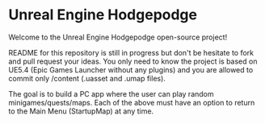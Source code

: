 Unreal Engine Hodgepodge
=============

Welcome to the Unreal Engine Hodgepodge open-source project!

README for this repository is still in progress but don't be hesitate to fork and pull request your ideas.
You only need to know the project is based on UE5.4 (Epic Games Launcher without any plugins) and you are allowed to commit only /content (.uasset and .umap files).

The goal is to build a PC app where the user can play random minigames/quests/maps.
Each of the above must have an option to return to the Main Menu (StartupMap) at any time.
